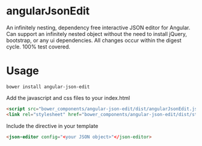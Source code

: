 # angularJsonEdit

An infinitely nesting, dependency free interactive JSON editor for Angular.  Can support an infinitely nested object without the need to install jQuery, bootstrap, or any ui dependencies.  All changes occur within the digest cycle. 100% test covered.

# Usage

```
bower install angular-json-edit
```

Add the javascript and css files to your index.html

```html
<script src="bower_components/angular-json-edit/dist/angularJsonEdit.js"></script>
<link rel="stylesheet" href="bower_components/angular-json-edit/dist/styles/jsonEditor.css">
```

Include the directive in your template

```html
<json-editor config="<your JSON object>"</json-editor>
```
